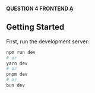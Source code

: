 <strong>QUESTION 4 FRONTEND Ạ</strong>

## Getting Started

First, run the development server:

```bash
npm run dev
# or
yarn dev
# or
pnpm dev
# or
bun dev
```
